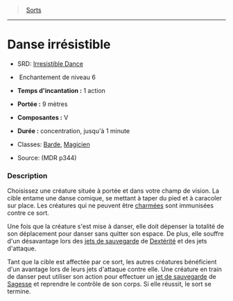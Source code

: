 ﻿> [Sorts](hd_spells.md)

---

# Danse irrésistible

- SRD: [Irresistible Dance](srd_spells_irresistible_dance.md)

-  Enchantement de niveau 6

- **Temps d'incantation :** 1 action

- **Portée :** 9 mètres

- **Composantes :** V

- **Durée :** concentration, jusqu'à 1 minute

- Classes: [Barde](hd_bard.md), [Magicien](hd_wizard.md)

- Source: (MDR p344)

### Description

Choisissez une créature située à portée et dans votre champ de vision. La cible entame une danse comique, se mettant à taper du pied et à caracoler sur place. Les créatures qui ne peuvent être [charmées](hd_conditions_charme.md) sont immunisées contre ce sort.

Une fois que la créature s'est mise à danser, elle doit dépenser la totalité de son déplacement pour danser sans quitter son espace. De plus, elle souffre d'un désavantage lors des [jets de sauvegarde](hd_abilities_jets_de_sauvegarde.md) de [Dextérité](hd_abilities_dexterity.md) et des jets d'attaque.

Tant que la cible est affectée par ce sort, les autres créatures bénéficient d'un avantage lors de leurs jets d'attaque contre elle. Une créature en train de danser peut utiliser son action pour effectuer un [jet de sauvegarde](hd_abilities_jets_de_sauvegarde.md) de [Sagesse](hd_abilities_wisdom.md) et reprendre le contrôle de son corps. Si elle réussit, le sort se termine.

